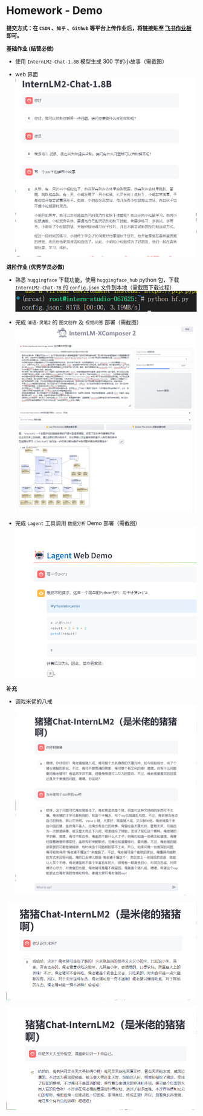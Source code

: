 # **Homework - Demo**

**提交方式：在 `CSDN` 、`知乎` 、`Github` 等平台上传作业后，将链接贴至 [飞书作业板](https://aicarrier.feishu.cn/wiki/TqjawZsoqiiRXEkRpcScmKAAn8d?table=tblNCUy9PeGmgd9I&view=vewQagjCL1) 即可。**

**基础作业 (结营必做)**

- 使用 `InternLM2-Chat-1.8B` 模型生成 300 字的小故事（需截图）

- web 界面
![1.8b小故事](image-3.png)


**进阶作业 (优秀学员必做)**

- 熟悉 `huggingface` 下载功能，使用 `huggingface_hub` python 包，下载 `InternLM2-Chat-7B` 的 `config.json` 文件到本地（需截图下载过程）
![hf](image-8.png)

- 完成 `浦语·灵笔2` 的 `图文创作` 及 `视觉问答` 部署（需截图）
![灵笔2](image-7.png)

- 完成 `Lagent` 工具调用 `数据分析` Demo 部署（需截图）
![数据分析](image-6.png)


**补充**
- 调戏米佬的八戒
![rap版八戒](image.png)

![对米佬的认知](image-1.png)

![出现幻觉](image-2.png)